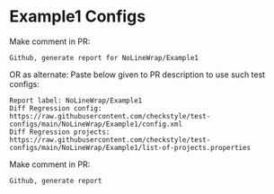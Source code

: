 # Example1 Configs
Make comment in PR:
```
Github, generate report for NoLineWrap/Example1
```
OR as alternate:
Paste below given to PR description to use such test configs:
```
Report label: NoLineWrap/Example1
Diff Regression config: https://raw.githubusercontent.com/checkstyle/test-configs/main/NoLineWrap/Example1/config.xml
Diff Regression projects: https://raw.githubusercontent.com/checkstyle/test-configs/main/NoLineWrap/Example1/list-of-projects.properties
```
Make comment in PR:
```
Github, generate report
```
